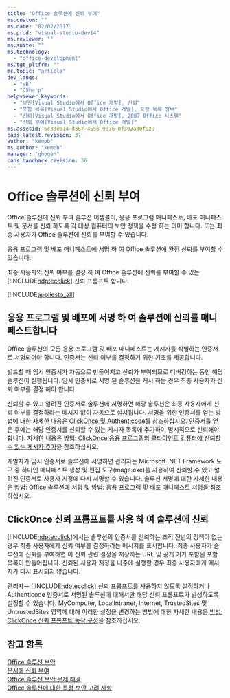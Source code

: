 ```yaml
---
title: "Office 솔루션에 신뢰 부여"
ms.custom: ""
ms.date: "02/02/2017"
ms.prod: "visual-studio-dev14"
ms.reviewer: ""
ms.suite: ""
ms.technology: 
  - "office-development"
ms.tgt_pltfrm: ""
ms.topic: "article"
dev_langs: 
  - "VB"
  - "CSharp"
helpviewer_keywords: 
  - "보안[Visual Studio에서 Office 개발], 신뢰"
  - "포함 목록[Visual Studio에서 Office 개발], 포함 목록 정보"
  - "신뢰[Visual Studio에서 Office 개발], 2007 Office 시스템"
  - "신뢰 부여[Visual Studio에서 Office 개발]"
ms.assetid: 6c33e614-d367-4556-9e76-0f302ad0f929
caps.latest.revision: 37
author: "kempb"
ms.author: "kempb"
manager: "ghogen"
caps.handback.revision: 36
---
```

# Office 솔루션에 신뢰 부여
  Office 솔루션에 신뢰 부여 솔루션 어셈블리, 응용 프로그램 매니페스트, 배포 매니페스트 및 문서를 신뢰 하도록 각 대상 컴퓨터의 보안 정책을 수정 하는 의미 합니다.  또는 최종 사용자가 Office 솔루션에 신뢰를 부여할 수 있습니다.  
  
 응용 프로그램 및 배포 매니페스트에 서명 하 여 Office 솔루션에 완전 신뢰를 부여할 수 있습니다.  
  
 최종 사용자의 신뢰 여부를 결정 하 여 Office 솔루션에 신뢰를 부여할 수 있는 [!INCLUDE[ndptecclick](../vsto/includes/ndptecclick-md.md)] 신뢰 프롬프트 합니다.  
  
 [!INCLUDE[appliesto_all](../vsto/includes/appliesto-all-md.md)]  
  
##  <a name="Signing"></a> 응용 프로그램 및 배포에 서명 하 여 솔루션에 신뢰를 매니페스트합니다  
 Office 솔루션의 모든 응용 프로그램 및 배포 매니페스트는 게시자를 식별하는 인증서로 서명되어야 합니다.  인증서는 신뢰 여부를 결정하기 위한 기초를 제공합니다.  
  
 빌드할 때 임시 인증서가 자동으로 만들어지고 신뢰가 부여되므로 디버깅하는 동안 해당 솔루션이 실행됩니다.  임시 인증서로 서명 된 솔루션을 게시 하는 경우 최종 사용자가 신뢰 여부를 결정 해야 합니다.  
  
 신뢰할 수 있고 알려진 인증서로 솔루션에 서명하면 해당 솔루션은 최종 사용자에게 신뢰 여부를 결정하라는 메시지 없이 자동으로 설치됩니다.  서명을 위한 인증서를 얻는 방법에 대한 자세한 내용은 [ClickOnce 및 Authenticode](../deployment/clickonce-and-authenticode.md)를 참조하십시오.  인증서를 얻은 후에는 해당 인증서를 신뢰할 수 있는 게시자 목록에 추가하여 명시적으로 신뢰해야 합니다.  자세한 내용은 [방법: ClickOnce 응용 프로그램의 클라이언트 컴퓨터에 신뢰할 수 있는 게시자 추가](~/deployment/how-to-add-a-trusted-publisher-to-a-client-computer-for-clickonce-applications.md)을 참조하십시오.  
  
 개발자가 임시 인증서로 솔루션에 서명하면 관리자는 Microsoft .NET Framework 도구 중 하나인 매니페스트 생성 및 편집 도구\(mage.exe\)를 사용하여 신뢰할 수 있고 알려진 인증서로 사용자 지정에 다시 서명할 수 있습니다.  솔루션 서명에 대한 자세한 내용은 [방법: Office 솔루션에 서명](../vsto/how-to-sign-office-solutions.md) 및 [방법: 응용 프로그램 및 배포 매니페스트 서명](~/ide/how-to-sign-application-and-deployment-manifests.md)을 참조하십시오.  
  
##  <a name="TrustPrompt"></a> ClickOnce 신뢰 프롬프트를 사용 하 여 솔루션에 신뢰  
 [!INCLUDE[ndptecclick](../vsto/includes/ndptecclick-md.md)]에서는 솔루션의 인증서를 신뢰하는 조직 전반의 정책이 없는 경우 최종 사용자에게 신뢰 여부를 결정하라는 메시지를 표시합니다.  최종 사용자가 솔루션에 신뢰를 부여하면 이 신뢰 관련 결정을 저장하는 URL 및 공개 키가 포함된 포함 목록이 만들어집니다.  신뢰된 사용자 지정을 나중에 실행할 경우 최종 사용자에게 메시지가 다시 표시되지 않습니다.  
  
 관리자는 [!INCLUDE[ndptecclick](../vsto/includes/ndptecclick-md.md)] 신뢰 프롬프트를 사용하지 않도록 설정하거나 Authenticode 인증서로 서명된 솔루션에 대해서만 해당 신뢰 프롬프트가 발생하도록 설정할 수 있습니다.  MyComputer, LocalIntranet, Internet, TrustedSites 및 UntrustedSites 영역에 대해 이러한 설정을 변경하는 방법에 대한 자세한 내용은 [방법: ClickOnce 신뢰 프롬프트 동작 구성](~/deployment/how-to-configure-the-clickonce-trust-prompt-behavior.md)을 참조하십시오.  
  
## 참고 항목  
 [Office 솔루션 보안](../vsto/securing-office-solutions.md)   
 [문서에 신뢰 부여](../vsto/granting-trust-to-documents.md)   
 [Office 솔루션 보안 문제 해결](../vsto/troubleshooting-office-solution-security.md)   
 [Office 솔루션에 대한 특정 보안 고려 사항](../vsto/specific-security-considerations-for-office-solutions.md)  
  
  